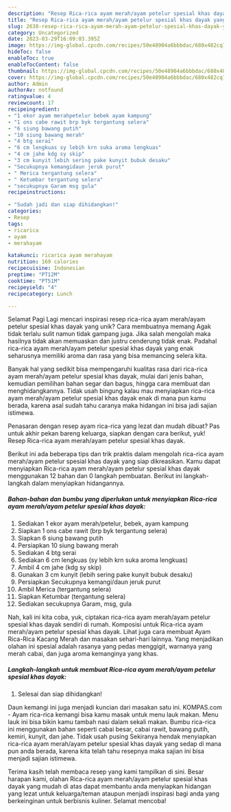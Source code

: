 ```yaml
---
description: "Resep Rica-rica ayam merah/ayam petelur spesial khas dayak yang Lezat Sekali, Lezat"
title: "Resep Rica-rica ayam merah/ayam petelur spesial khas dayak yang Lezat Sekali, Lezat"
slug: 2638-resep-rica-rica-ayam-merah-ayam-petelur-spesial-khas-dayak-yang-lezat-sekali-lezat
category: Uncategorized
date: 2023-03-29T16:09:03.395Z
image: https://img-global.cpcdn.com/recipes/50e48904a6bbbdac/680x482cq70/rica-rica-ayam-merahayam-petelur-spesial-khas-dayak-foto-resep-utama.jpg
hideToc: false
enableToc: true
enableTocContent: false
thumbnail: https://img-global.cpcdn.com/recipes/50e48904a6bbbdac/680x482cq70/rica-rica-ayam-merahayam-petelur-spesial-khas-dayak-foto-resep-utama.jpg
cover: https://img-global.cpcdn.com/recipes/50e48904a6bbbdac/680x482cq70/rica-rica-ayam-merahayam-petelur-spesial-khas-dayak-foto-resep-utama.jpg
author: Admin
authorAv: notfound
ratingvalue: 4
reviewcount: 17
recipeingredient:
- "1 ekor ayam merahpetelur bebek ayam kampung"
- "1 ons cabe rawit brp byk tergantung selera"
- "6 siung bawang putih"
- "10 siung bawang merah"
- "4 btg serai"
- "6 cm lengkuas sy lebih krn suka aroma lengkuas"
- "4 cm jahe kdg sy skip"
- "3 cm kunyit lebih sering pake kunyit bubuk desaku"
- "Secukupnya kemangidaun jeruk purut"
- " Merica tergantung selera"
- " Ketumbar tergantung selera"
- "secukupnya Garam msg gula"
recipeinstructions:

- "Sudah jadi dan siap dihidangkan!"
categories:
- Resep
tags:
- ricarica
- ayam
- merahayam

katakunci: ricarica ayam merahayam 
nutrition: 169 calories
recipecuisine: Indonesian
preptime: "PT12M"
cooktime: "PT51M"
recipeyield: "4"
recipecategory: Lunch

---
```



Selamat Pagi Lagi mencari inspirasi resep rica-rica ayam merah/ayam petelur spesial khas dayak yang unik? Cara membuatnya memang Agak tidak terlalu sulit namun tidak gampang juga. Jika salah mengolah maka hasilnya tidak akan memuaskan dan justru cenderung tidak enak. Padahal rica-rica ayam merah/ayam petelur spesial khas dayak yang enak seharusnya memiliki aroma dan rasa yang bisa memancing selera kita.


Banyak hal yang sedikit bisa mempengaruhi kualitas rasa dari rica-rica ayam merah/ayam petelur spesial khas dayak, mulai dari jenis bahan, kemudian pemilihan bahan segar dan bagus, hingga cara membuat dan menghidangkannya. Tidak usah bingung kalau mau menyiapkan rica-rica ayam merah/ayam petelur spesial khas dayak enak di mana pun kamu berada, karena asal sudah tahu caranya maka hidangan ini bisa jadi sajian istimewa.

Penasaran dengan resep ayam rica-rica yang lezat dan mudah dibuat? Pas untuk akhir pekan bareng keluarga, siapkan dengan cara berikut, yuk! Resep Rica-rica ayam merah/ayam petelur spesial khas dayak.


Berikut ini ada beberapa tips dan trik praktis dalam mengolah rica-rica ayam merah/ayam petelur spesial khas dayak yang siap dikreasikan. Kamu dapat menyiapkan Rica-rica ayam merah/ayam petelur spesial khas dayak menggunakan 12 bahan dan 0 langkah pembuatan. Berikut ini langkah-langkah dalam menyiapkan hidangannya.

<!--inarticleads1-->

##### Bahan-bahan dan bumbu yang diperlukan untuk menyiapkan Rica-rica ayam merah/ayam petelur spesial khas dayak:

1. Sediakan 1 ekor ayam merah/petelur, bebek, ayam kampung
1. Siapkan 1 ons cabe rawit (brp byk tergantung selera)
1. Siapkan 6 siung bawang putih
1. Persiapkan 10 siung bawang merah
1. Sediakan 4 btg serai
1. Sediakan 6 cm lengkuas (sy lebih krn suka aroma lengkuas)
1. Ambil 4 cm jahe (kdg sy skip)
1. Gunakan 3 cm kunyit (lebih sering pake kunyit bubuk desaku)
1. Persiapkan Secukupnya kemangi/daun jeruk purut
1. Ambil  Merica (tergantung selera)
1. Siapkan  Ketumbar (tergantung selera)
1. Sediakan secukupnya Garam, msg, gula


Nah, kali ini kita coba, yuk, ciptakan rica-rica ayam merah/ayam petelur spesial khas dayak sendiri di rumah. Komposisi untuk Rica-rica ayam merah/ayam petelur spesial khas dayak. Lihat juga cara membuat Ayam Rica-Rica Kacang Merah dan masakan sehari-hari lainnya. Yang menjadikan olahan ini spesial adalah rasanya yang pedas menggigit, warnanya yang merah cabai, dan juga aroma kemanginya yang khas. 

<!--inarticleads2-->

##### Langkah-langkah untuk membuat Rica-rica ayam merah/ayam petelur spesial khas dayak:


1. Selesai dan siap dihidangkan!

Daun kemangi ini juga menjadi kuncian dari masakan satu ini. KOMPAS.com - Ayam rica-rica kemangi bisa kamu masak untuk menu lauk makan. Menu lauk ini bisa bikin kamu tambah nasi dalam sekali makan. Bumbu rica-rica ini menggunakan bahan seperti cabai besar, cabai rawit, bawang putih, kemiri, kunyit, dan jahe. Tidak usah pusing Sekiranya hendak menyiapkan rica-rica ayam merah/ayam petelur spesial khas dayak yang sedap di mana pun anda berada, karena kita telah tahu resepnya maka sajian ini bisa menjadi sajian istimewa. 

Terima kasih telah membaca resep yang kami tampilkan di sini. Besar harapan kami, olahan Rica-rica ayam merah/ayam petelur spesial khas dayak yang mudah di atas dapat membantu anda menyiapkan hidangan yang lezat untuk keluarga/teman ataupun menjadi inspirasi bagi anda yang berkeinginan untuk berbisnis kuliner. Selamat mencoba!
